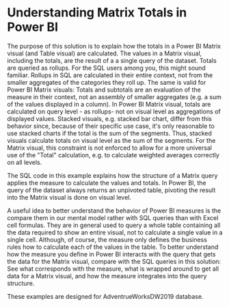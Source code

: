 # Understanding Matrix Totals in Power BI

The purpose of this solution is to explain how the totals in a Power BI Matrix visual (and Table visual) are calculated. 
The values in a Matrix visual, including the totals, are the result of a a single query of the dataset. 
Totals are queried as rollups. For the SQL users among you, this might sound familiar. Rollups in SQL are calculated in their entire context, not from the smaller aggregates of the categories they roll up. 
The same is valid for Power BI Matrix visuals: Totals and subtotals are an evaluation of the measure in their context, not an assembly of smaller aggregates (e.g. a sum of the values displayed in a column). 
In Power BI Matrix visual, totals are calculated on query level - as rollups- not on visual level as aggregations of displayed values. 
Stacked visuals, e.g. stacked bar chart, differ from this behavior since, because of their specific use case, it's only reasonable to use stacked charts if the total is the sum of the segments. 
Thus, stacked visuals calculate totals on visual level as the sum of the segments. 
For the Matrix visual, this constraint is not enforced to allow for a more universal use of the "Total" calculation, e.g. to calculate weighted averages correctly on all levels.

The SQL code in this example explains how the structure of a Matrix query applies the measure to calculate the values and totals. 
In Power BI, the query of the dataset always returns an unpivoted table, pivoting the result into the Matrix visual is done on visual level. 

A useful idea to better understand the behavior of Power BI measures is the compare them in our mental model rather with SQL queries than with Excel cell formulas. They are in general used to query a whole table containing all the data required to show an entire visual, not to calculate a single value in a single cell. Although, of course, the measure only defines the business rules how to calculate each of the values in the table. To better understand how the measure you define in Power BI interacts with the query that gets the data for the Matrix visual, compare with the SQL queries in this solution: See what corresponds with the measure, what is wrapped around to get all data for a Matrix visual, and how the measure integrates into the query structure.

These examples are designed for AdventrueWorksDW2019 database.
